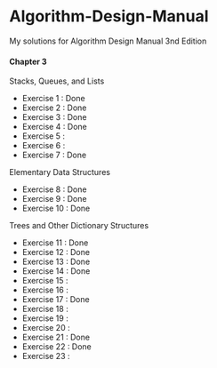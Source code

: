 # Algorithm-Design-Manual
My solutions for Algorithm Design Manual 3nd Edition

#### Chapter 3

Stacks, Queues, and Lists

* Exercise 1  : Done
* Exercise 2  : Done
* Exercise 3  : Done
* Exercise 4  : Done
* Exercise 5  : 
* Exercise 6  : 
* Exercise 7  : Done 

Elementary Data Structures

* Exercise 8  : Done
* Exercise 9  : Done
* Exercise 10 : Done

Trees and Other Dictionary Structures

* Exercise 11 : Done
* Exercise 12 : Done
* Exercise 13 : Done
* Exercise 14 : Done
* Exercise 15 : 
* Exercise 16 : 
* Exercise 17 : Done
* Exercise 18 : 
* Exercise 19 : 
* Exercise 20 : 
* Exercise 21 : Done
* Exercise 22 : Done
* Exercise 23 : 

